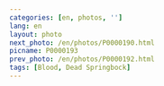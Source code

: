 ```yaml
---
categories: [en, photos, '']
lang: en
layout: photo
next_photo: /en/photos/P0000190.html
picname: P0000193
prev_photo: /en/photos/P0000192.html
tags: [Blood, Dead Springbock]
---
```

